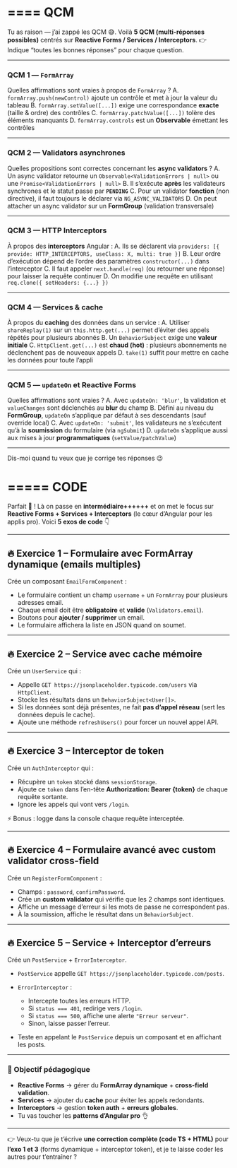 ====
QCM
====
Tu as raison — j’ai zappé les QCM 😅. Voilà **5 QCM (multi-réponses possibles)** centrés sur **Reactive Forms / Services / Interceptors**.
👉 Indique “toutes les bonnes réponses” pour chaque question.

---

### QCM 1 — `FormArray`

Quelles affirmations sont vraies à propos de `FormArray` ?
A. `formArray.push(newControl)` ajoute un contrôle et met à jour la valeur du tableau
B. `formArray.setValue([...])` exige une correspondance **exacte** (taille & ordre) des contrôles
C. `formArray.patchValue([...])` tolère des éléments manquants
D. `formArray.controls` est un **Observable** émettant les contrôles

---

### QCM 2 — Validators asynchrones

Quelles propositions sont correctes concernant les **async validators** ?
A. Un async validator retourne un `Observable<ValidationErrors | null>` ou une `Promise<ValidationErrors | null>`
B. Il s’exécute **après** les validateurs synchrones et le statut passe par **`PENDING`**
C. Pour un validator **fonction** (non directive), il faut toujours le déclarer via `NG_ASYNC_VALIDATORS`
D. On peut attacher un async validator sur un **FormGroup** (validation transversale)

---

### QCM 3 — HTTP Interceptors

À propos des **interceptors** Angular :
A. Ils se déclarent via `providers: [{ provide: HTTP_INTERCEPTORS, useClass: X, multi: true }]`
B. Leur ordre d’exécution dépend de l’ordre des paramètres `constructor(...)` dans l’interceptor
C. Il faut appeler `next.handle(req)` (ou retourner une réponse) pour laisser la requête continuer
D. On modifie une requête en utilisant `req.clone({ setHeaders: {...} })`

---

### QCM 4 — Services & cache

À propos du **caching** des données dans un service :
A. Utiliser `shareReplay(1)` sur un `this.http.get(...)` permet d’éviter des appels répétés pour plusieurs abonnés
B. Un `BehaviorSubject` exige une **valeur initiale**
C. `HttpClient.get(...)` est **chaud (hot)** : plusieurs abonnements ne déclenchent pas de nouveaux appels
D. `take(1)` suffit pour mettre en cache les données pour toute l’appli

---

### QCM 5 — `updateOn` et Reactive Forms

Quelles affirmations sont vraies ?
A. Avec `updateOn: 'blur'`, la validation et `valueChanges` sont déclenchés au **blur** du champ
B. Défini au niveau du **FormGroup**, `updateOn` s’applique par défaut à ses descendants (sauf override local)
C. Avec `updateOn: 'submit'`, les validateurs ne s’exécutent qu’à la **soumission** du formulaire (via `ngSubmit`)
D. `updateOn` s’applique aussi aux mises à jour **programmatiques** (`setValue/patchValue`)

---

Dis-moi quand tu veux que je corrige tes réponses 😉

=====
CODE
=====
Parfait 🚀 ! Là on passe en **intermédiaire++++++** et on met le focus sur **Reactive Forms + Services + Interceptors** (le cœur d’Angular pour les applis pro).
Voici **5 exos de code** 👇

---

## 🔥 **Exercice 1 – Formulaire avec FormArray dynamique (emails multiples)**

Crée un composant `EmailFormComponent` :

* Le formulaire contient un champ `username` + un `FormArray` pour plusieurs adresses email.
* Chaque email doit être **obligatoire** et **valide** (`Validators.email`).
* Boutons pour **ajouter / supprimer** un email.
* Le formulaire affichera la liste en JSON quand on soumet.

---

## 🔥 **Exercice 2 – Service avec cache mémoire**

Crée un `UserService` qui :

* Appelle `GET https://jsonplaceholder.typicode.com/users` via `HttpClient`.
* Stocke les résultats dans un `BehaviorSubject<User[]>`.
* Si les données sont déjà présentes, ne fait **pas d’appel réseau** (sert les données depuis le cache).
* Ajoute une méthode `refreshUsers()` pour forcer un nouvel appel API.

---

## 🔥 **Exercice 3 – Interceptor de token**

Crée un `AuthInterceptor` qui :

* Récupère un `token` stocké dans `sessionStorage`.
* Ajoute ce `token` dans l’en-tête **Authorization: Bearer {token}** de chaque requête sortante.
* Ignore les appels qui vont vers `/login`.

⚡ Bonus : logge dans la console chaque requête interceptée.

---

## 🔥 **Exercice 4 – Formulaire avancé avec custom validator cross-field**

Crée un `RegisterFormComponent` :

* Champs : `password`, `confirmPassword`.
* Crée un **custom validator** qui vérifie que les 2 champs sont identiques.
* Affiche un message d’erreur si les mots de passe ne correspondent pas.
* À la soumission, affiche le résultat dans un `BehaviorSubject`.

---

## 🔥 **Exercice 5 – Service + Interceptor d’erreurs**

Crée un `PostService` + `ErrorInterceptor`.

* `PostService` appelle `GET https://jsonplaceholder.typicode.com/posts`.
* `ErrorInterceptor` :

  * Intercepte toutes les erreurs HTTP.
  * Si `status === 401`, redirige vers `/login`.
  * Si `status === 500`, affiche une alerte `"Erreur serveur"`.
  * Sinon, laisse passer l’erreur.
* Teste en appelant le `PostService` depuis un composant et en affichant les posts.

---

### 🎯 Objectif pédagogique

* **Reactive Forms** → gérer du **FormArray dynamique** + **cross-field validation**.
* **Services** → ajouter du **cache** pour éviter les appels redondants.
* **Interceptors** → gestion **token auth** + **erreurs globales**.
* Tu vas toucher les **patterns d’Angular pro** 👌

---

👉 Veux-tu que je t’écrive **une correction complète (code TS + HTML)** pour **l’exo 1 et 3** (forms dynamique + interceptor token), et je te laisse coder les autres pour t’entraîner ?

